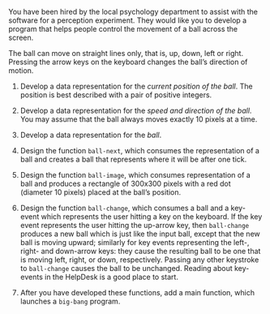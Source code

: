 You have been hired by the local psychology department to assist with the software for a perception experiment. They would like you to develop a program that helps people control the movement of a ball across the screen.

The ball can move on straight lines only, that is, up, down, left or right. Pressing the arrow keys on the keyboard changes the ball’s direction of motion.

1. Develop a data representation for the *current position of the ball*. The position is best described with a pair of positive integers.

2. Develop a data representation for the *speed and direction of the ball*. You may assume that the ball always moves exactly 10 pixels at a time.

3. Develop a data representation for the *ball*.

4. Design the function `ball-next`, which consumes the representation of a ball and creates a ball that represents where it will be after one tick.

5. Design the function `ball-image`, which consumes representation of a ball and produces a rectangle of 300x300 pixels with a red dot (diameter 10 pixels) placed at the ball’s position.

6. Design the function `ball-change`, which consumes a ball and a key-event which represents the user hitting a key on the keyboard. If the key event represents the user hitting the up-arrow key, then `ball-change` produces a new ball which is just like the input ball, except that the new ball is moving upward; similarly for key events representing the left-, right- and down-arrow keys: they cause the resulting ball to be one that is moving left, right, or down, respectively. Passing any other keystroke to `ball-change` causes the ball to be unchanged. Reading about key-events in the HelpDesk is a good place to start.

7. After you have developed these functions, add a main function, which launches a `big-bang` program.
